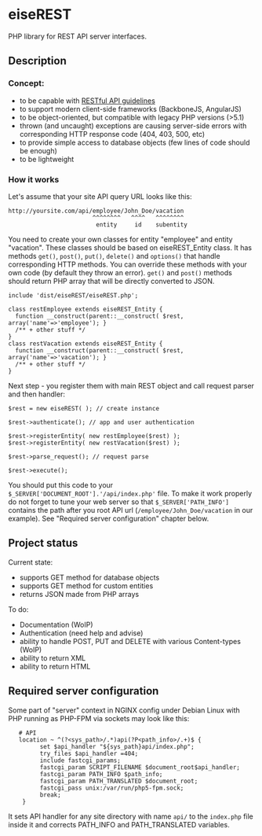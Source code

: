 # eiseREST

PHP library for REST API server interfaces.

## Description

### Concept:
- to be capable with [RESTful API guidelines](https://restfulapi.net)
- to support modern client-side frameworks (BackboneJS, AngularJS)
- to be object-oriented, but compatible with legacy PHP versions (>5.1)
- thrown (and uncaught) exceptions are causing server-side errors with corresponding HTTP response code (404, 403, 500, etc)
- to provide simple access to database objects (few lines of code should be enough)
- to be lightweight

### How it works

Let's assume that your site API query URL looks like this:
```
http://yoursite.com/api/employee/John_Doe/vacation
                        ^^^^^^^^   ^^^^   ^^^^^^^^
                         entity     id    subentity 
```

You need to create your own classes for entity "employee" and entity "vacation". These classes should be based on eiseREST_Entity class. It has methods `get()`, `post()`, `put()`, `delete()` and `options()` that handle corresponding HTTP methods. You can override these methods with your own code (by default they throw an error). `get()` and `post()` methods should return PHP array that will be directly converted to JSON.

```
include 'dist/eiseREST/eiseREST.php';

class restEmployee extends eiseREST_Entity { 
  function __construct(parent::__construct( $rest, array('name'=>'employee'); }
  /** + other stuff */
}
class restVacation extends eiseREST_Entity { 
  function __construct(parent::__construct( $rest, array('name'=>'vacation'); }
  /** + other stuff */ 
}
```

Next step - you register them with main REST object and call request parser and then handler:
```
$rest = new eiseREST( ); // create instance

$rest->authenticate(); // app and user authentication

$rest->registerEntity( new restEmployee($rest) );
$rest->registerEntity( new restVacation($rest) );

$rest->parse_request(); // request parse

$rest->execute();
```

You should put this code to your `$_SERVER['DOCUMENT_ROOT'].'/api/index.php'` file. To make it work properly do not forget to tune your web server so that `$_SERVER['PATH_INFO']` contains the path after you root API url (`/employee/John_Doe/vacation` in our example). See "Required server configuration" chapter below.

## Project status

Current state:
- supports GET method for database objects
- supports GET method for custom entities
- returns JSON made from PHP arrays

To do:
- Documentation (WoIP)
- Authentication (need help and advise)
- ability to handle POST, PUT and DELETE with various Content-types (WoIP)
- ability to return XML
- ability to return HTML

## Required server configuration

Some part of "server" context in NGINX config under Debian Linux with PHP running as PHP-FPM via sockets may look like this:
```
   # API
   location ~ ^(?<sys_path>/.*)api(?P<path_info>/.+)$ {
         set $api_handler "${sys_path}api/index.php";
         try_files $api_handler =404;
         include fastcgi_params;
         fastcgi_param SCRIPT_FILENAME $document_root$api_handler;
         fastcgi_param PATH_INFO $path_info;
         fastcgi_param PATH_TRANSLATED $document_root;
         fastcgi_pass unix:/var/run/php5-fpm.sock;
         break;
    }
```
It sets API handler for any site directory with name `api/` to the `index.php` file inside it and corrects PATH_INFO and PATH_TRANSLATED variables.
